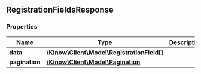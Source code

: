 ## RegistrationFieldsResponse

### Properties
Name | Type | Description | Notes
------------ | ------------- | ------------- | -------------
**data** | [**\Kinow\Client\Model\RegistrationField[]**](#RegistrationField) |  | [optional] 
**pagination** | [**\Kinow\Client\Model\Pagination**](#Pagination) |  | [optional] 



